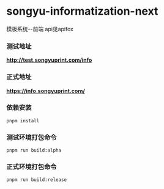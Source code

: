 # songyu-informatization-next

模板系统--前端 api见apifox

### 测试地址
**http://test.songyuprint.com/info**

### 正式地址
**https://info.songyuprint.com/**

### 依赖安装

```
pnpm install
```

### 测试环境打包命令

```
pnpm run build:alpha
```

### 正式环境打包命令

```
pnpm run build:release
```









